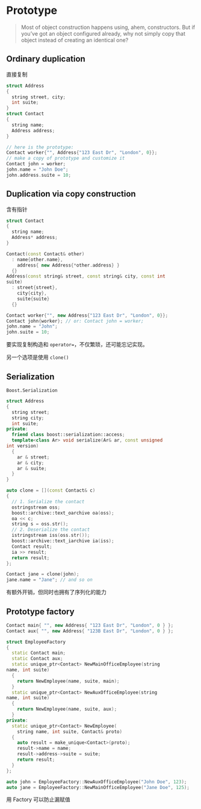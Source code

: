 # Prototype
> Most of object construction happens using, ahem, constructors. But if you’ve got an object configured already, why not simply copy that object instead of creating an identical one?

## Ordinary duplication
直接复制
```cpp
struct Address
{
  string street, city;
  int suite;
}
struct Contact
{
  string name;
  Address address;
}
```
```cpp
// here is the prototype:
Contact worker{"", Address{"123 East Dr", "London", 0}};
// make a copy of prototype and customize it
Contact john = worker;
john.name = "John Doe";
john.address.suite = 10;
```

## Duplication via copy construction
含有指针
```cpp
struct Contact
{
  string name;
  Address* address;
}
```
```cpp
Contact(const Contact& other)
  : name{other.name},
    address{ new Address{*other.address} }
  {}
Address(const string& street, const string& city, const int 
suite)
  : street{street},
    city{city},
    suite{suite}
  {}
```
```cpp
Contact worker{"", new Address{"123 East Dr", "London", 0}};
Contact john{worker}; // or: Contact john = worker;
john.name = "John";
john.suite = 10;
```
要实现复制构造和 `operator=`，不仅繁琐，还可能忘记实现。

另一个选项是使用 `clone()`

## Serialization
`Boost.Serialization`

```cpp
struct Address
{
  string street;
  string city;
  int suite;
private:
  friend class boost::serialization::access;
  template<class Ar> void serialize(Ar& ar, const unsigned 
int version)
  {
    ar & street;
    ar & city;
    ar & suite;
  }
}
```
```cpp
auto clone = [](const Contact& c)
{
  // 1. Serialize the contact
  ostringstream oss;
  boost::archive::text_oarchive oa(oss);
  oa << c;
  string s = oss.str();
  // 2. Deserialize the contact
  istringstream iss(oss.str());
  boost::archive::text_iarchive ia(iss);
  Contact result;
  ia >> result;
  return result;
};
```
```cpp
Contact jane = clone(john);
jane.name = "Jane"; // and so on
```
有额外开销，但同时也拥有了序列化的能力

## Prototype factory
```cpp
Contact main{ "", new Address{ "123 East Dr", "London", 0 } };
Contact aux{ "", new Address{ "123B East Dr", "London", 0 } };
```
```cpp
struct EmployeeFactory
{
  static Contact main;
  static Contact aux;
  static unique_ptr<Contact> NewMainOfficeEmployee(string 
name, int suite)
  {
    return NewEmployee(name, suite, main);
  }
  static unique_ptr<Contact> NewAuxOfficeEmployee(string 
name, int suite)
  {
    return NewEmployee(name, suite, aux);
  }
private:
  static unique_ptr<Contact> NewEmployee(
    string name, int suite, Contact& proto)
  {
    auto result = make_unique<Contact>(proto);
    result->name = name;
    result->address->suite = suite;
    return result;
  }
};
```
```cpp
auto john = EmployeeFactory::NewAuxOfficeEmployee("John Doe", 123);
auto jane = EmployeeFactory::NewMainOfficeEmployee("Jane Doe", 125);
```
用 Factory 可以防止漏赋值